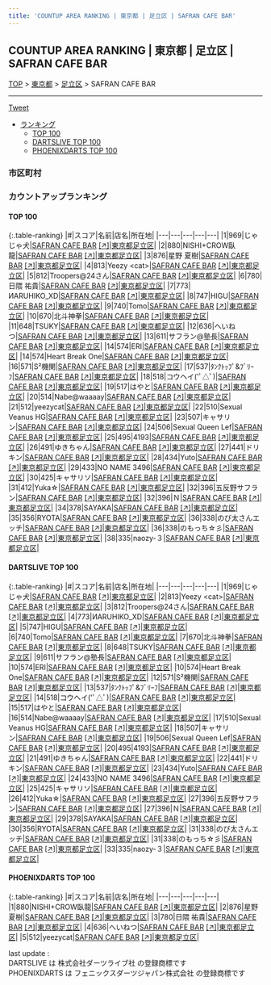 ```yaml
---
title: 'COUNTUP AREA RANKING | 東京都 | 足立区 | SAFRAN CAFE BAR'
---
```

## COUNTUP AREA RANKING | 東京都 | 足立区 | SAFRAN CAFE BAR

[TOP](/darts/rank/) > [東京都](/darts/rank/東京都/) > [足立区](/darts/rank/東京都/足立区/) > SAFRAN CAFE BAR

___

<a href="https://twitter.com/share?ref_src=twsrc%5Etfw" data-text="COUNTUP AREA RANKING | 東京都足立区SAFRAN CAFE BAR" class="twitter-share-button" data-hashtags="DARTSLIVE,PHOENIXDARTS,darts,ダーツ" data-show-count="false">Tweet</a>

* [ランキング](#カウントアップランキング)
    * [TOP 100](#top-100)
    * [DARTSLIVE TOP 100](#dartslive-top-100)
    * [PHOENIXDARTS TOP 100](#phoenixdarts-top-100)

### 市区町村

<ul>

</ul>

### カウントアップランキング

#### TOP 100



{:.table-ranking}
|#|スコア|名前|店名|所在地|
|---|---|---|---|---|
|1|969|<span class="rank-name-dl">じゃじゃ犬</span>|<a href="/darts/rank/shops/02f2e0e53a987e670d9b047a20a7ba1e.html">SAFRAN CAFE BAR</a> <a href="https://search.dartslive.com/jp/shop/02f2e0e53a987e670d9b047a20a7ba1e">[↗]</a>|<a href="/darts/rank/東京都/足立区">東京都足立区</a>|
|2|880|<span class="rank-name-pd">NISHI+CROW臥龍</span>|<a href="/darts/rank/shops/66078.html">SAFRAN CAFE BAR</a> <a href="https://vs.phoenixdarts.com/jp/shop/shopDetailInfo/s_66078?s_seq=66078">[↗]</a>|<a href="/darts/rank/東京都/足立区">東京都足立区</a>|
|3|876|<span class="rank-name-pd"><span class="pro-icon-pd"></span>星野 夏樹</span>|<a href="/darts/rank/shops/66078.html">SAFRAN CAFE BAR</a> <a href="https://vs.phoenixdarts.com/jp/shop/shopDetailInfo/s_66078?s_seq=66078">[↗]</a>|<a href="/darts/rank/東京都/足立区">東京都足立区</a>|
|4|813|<span class="rank-name-dl">Yeezy &lt;cat&gt;</span>|<a href="/darts/rank/shops/02f2e0e53a987e670d9b047a20a7ba1e.html">SAFRAN CAFE BAR</a> <a href="https://search.dartslive.com/jp/shop/02f2e0e53a987e670d9b047a20a7ba1e">[↗]</a>|<a href="/darts/rank/東京都/足立区">東京都足立区</a>|
|5|812|<span class="rank-name-dl">Troopers@24さん</span>|<a href="/darts/rank/shops/02f2e0e53a987e670d9b047a20a7ba1e.html">SAFRAN CAFE BAR</a> <a href="https://search.dartslive.com/jp/shop/02f2e0e53a987e670d9b047a20a7ba1e">[↗]</a>|<a href="/darts/rank/東京都/足立区">東京都足立区</a>|
|6|780|<span class="rank-name-pd"><span class="pro-icon-pd"></span>日隈 祐貴</span>|<a href="/darts/rank/shops/66078.html">SAFRAN CAFE BAR</a> <a href="https://vs.phoenixdarts.com/jp/shop/shopDetailInfo/s_66078?s_seq=66078">[↗]</a>|<a href="/darts/rank/東京都/足立区">東京都足立区</a>|
|7|773|<span class="rank-name-dl">ИARUHIKO_XD</span>|<a href="/darts/rank/shops/02f2e0e53a987e670d9b047a20a7ba1e.html">SAFRAN CAFE BAR</a> <a href="https://search.dartslive.com/jp/shop/02f2e0e53a987e670d9b047a20a7ba1e">[↗]</a>|<a href="/darts/rank/東京都/足立区">東京都足立区</a>|
|8|747|<span class="rank-name-dl">HIGU</span>|<a href="/darts/rank/shops/02f2e0e53a987e670d9b047a20a7ba1e.html">SAFRAN CAFE BAR</a> <a href="https://search.dartslive.com/jp/shop/02f2e0e53a987e670d9b047a20a7ba1e">[↗]</a>|<a href="/darts/rank/東京都/足立区">東京都足立区</a>|
|9|740|<span class="rank-name-dl">Tomo</span>|<a href="/darts/rank/shops/02f2e0e53a987e670d9b047a20a7ba1e.html">SAFRAN CAFE BAR</a> <a href="https://search.dartslive.com/jp/shop/02f2e0e53a987e670d9b047a20a7ba1e">[↗]</a>|<a href="/darts/rank/東京都/足立区">東京都足立区</a>|
|10|670|<span class="rank-name-dl">北斗神拳</span>|<a href="/darts/rank/shops/02f2e0e53a987e670d9b047a20a7ba1e.html">SAFRAN CAFE BAR</a> <a href="https://search.dartslive.com/jp/shop/02f2e0e53a987e670d9b047a20a7ba1e">[↗]</a>|<a href="/darts/rank/東京都/足立区">東京都足立区</a>|
|11|648|<span class="rank-name-dl">TSUKY</span>|<a href="/darts/rank/shops/02f2e0e53a987e670d9b047a20a7ba1e.html">SAFRAN CAFE BAR</a> <a href="https://search.dartslive.com/jp/shop/02f2e0e53a987e670d9b047a20a7ba1e">[↗]</a>|<a href="/darts/rank/東京都/足立区">東京都足立区</a>|
|12|636|<span class="rank-name-pd">へいねつ</span>|<a href="/darts/rank/shops/66078.html">SAFRAN CAFE BAR</a> <a href="https://vs.phoenixdarts.com/jp/shop/shopDetailInfo/s_66078?s_seq=66078">[↗]</a>|<a href="/darts/rank/東京都/足立区">東京都足立区</a>|
|13|611|<span class="rank-name-dl">サフラン@塾長</span>|<a href="/darts/rank/shops/02f2e0e53a987e670d9b047a20a7ba1e.html">SAFRAN CAFE BAR</a> <a href="https://search.dartslive.com/jp/shop/02f2e0e53a987e670d9b047a20a7ba1e">[↗]</a>|<a href="/darts/rank/東京都/足立区">東京都足立区</a>|
|14|574|<span class="rank-name-dl">ERI</span>|<a href="/darts/rank/shops/02f2e0e53a987e670d9b047a20a7ba1e.html">SAFRAN CAFE BAR</a> <a href="https://search.dartslive.com/jp/shop/02f2e0e53a987e670d9b047a20a7ba1e">[↗]</a>|<a href="/darts/rank/東京都/足立区">東京都足立区</a>|
|14|574|<span class="rank-name-dl">Heart Break One</span>|<a href="/darts/rank/shops/02f2e0e53a987e670d9b047a20a7ba1e.html">SAFRAN CAFE BAR</a> <a href="https://search.dartslive.com/jp/shop/02f2e0e53a987e670d9b047a20a7ba1e">[↗]</a>|<a href="/darts/rank/東京都/足立区">東京都足立区</a>|
|16|571|<span class="rank-name-dl">S²機関</span>|<a href="/darts/rank/shops/02f2e0e53a987e670d9b047a20a7ba1e.html">SAFRAN CAFE BAR</a> <a href="https://search.dartslive.com/jp/shop/02f2e0e53a987e670d9b047a20a7ba1e">[↗]</a>|<a href="/darts/rank/東京都/足立区">東京都足立区</a>|
|17|537|<span class="rank-name-dl">ﾀﾝｸﾄｯﾌﾟ&amp;ﾌﾞﾘｰﾌ</span>|<a href="/darts/rank/shops/02f2e0e53a987e670d9b047a20a7ba1e.html">SAFRAN CAFE BAR</a> <a href="https://search.dartslive.com/jp/shop/02f2e0e53a987e670d9b047a20a7ba1e">[↗]</a>|<a href="/darts/rank/東京都/足立区">東京都足立区</a>|
|18|518|<span class="rank-name-dl">コウヘイ(&#x27;ﾟ△ﾟ)</span>|<a href="/darts/rank/shops/02f2e0e53a987e670d9b047a20a7ba1e.html">SAFRAN CAFE BAR</a> <a href="https://search.dartslive.com/jp/shop/02f2e0e53a987e670d9b047a20a7ba1e">[↗]</a>|<a href="/darts/rank/東京都/足立区">東京都足立区</a>|
|19|517|<span class="rank-name-dl">はやと</span>|<a href="/darts/rank/shops/02f2e0e53a987e670d9b047a20a7ba1e.html">SAFRAN CAFE BAR</a> <a href="https://search.dartslive.com/jp/shop/02f2e0e53a987e670d9b047a20a7ba1e">[↗]</a>|<a href="/darts/rank/東京都/足立区">東京都足立区</a>|
|20|514|<span class="rank-name-dl">Nabe@waaaay</span>|<a href="/darts/rank/shops/02f2e0e53a987e670d9b047a20a7ba1e.html">SAFRAN CAFE BAR</a> <a href="https://search.dartslive.com/jp/shop/02f2e0e53a987e670d9b047a20a7ba1e">[↗]</a>|<a href="/darts/rank/東京都/足立区">東京都足立区</a>|
|21|512|<span class="rank-name-pd">yeezycat</span>|<a href="/darts/rank/shops/66078.html">SAFRAN CAFE BAR</a> <a href="https://vs.phoenixdarts.com/jp/shop/shopDetailInfo/s_66078?s_seq=66078">[↗]</a>|<a href="/darts/rank/東京都/足立区">東京都足立区</a>|
|22|510|<span class="rank-name-dl">Sexual Veanus HG</span>|<a href="/darts/rank/shops/02f2e0e53a987e670d9b047a20a7ba1e.html">SAFRAN CAFE BAR</a> <a href="https://search.dartslive.com/jp/shop/02f2e0e53a987e670d9b047a20a7ba1e">[↗]</a>|<a href="/darts/rank/東京都/足立区">東京都足立区</a>|
|23|507|<span class="rank-name-dl">キャサリン</span>|<a href="/darts/rank/shops/02f2e0e53a987e670d9b047a20a7ba1e.html">SAFRAN CAFE BAR</a> <a href="https://search.dartslive.com/jp/shop/02f2e0e53a987e670d9b047a20a7ba1e">[↗]</a>|<a href="/darts/rank/東京都/足立区">東京都足立区</a>|
|24|506|<span class="rank-name-dl">Sexual Queen Lef</span>|<a href="/darts/rank/shops/02f2e0e53a987e670d9b047a20a7ba1e.html">SAFRAN CAFE BAR</a> <a href="https://search.dartslive.com/jp/shop/02f2e0e53a987e670d9b047a20a7ba1e">[↗]</a>|<a href="/darts/rank/東京都/足立区">東京都足立区</a>|
|25|495|<span class="rank-name-dl">4193</span>|<a href="/darts/rank/shops/02f2e0e53a987e670d9b047a20a7ba1e.html">SAFRAN CAFE BAR</a> <a href="https://search.dartslive.com/jp/shop/02f2e0e53a987e670d9b047a20a7ba1e">[↗]</a>|<a href="/darts/rank/東京都/足立区">東京都足立区</a>|
|26|491|<span class="rank-name-dl">ゆきちゃん</span>|<a href="/darts/rank/shops/02f2e0e53a987e670d9b047a20a7ba1e.html">SAFRAN CAFE BAR</a> <a href="https://search.dartslive.com/jp/shop/02f2e0e53a987e670d9b047a20a7ba1e">[↗]</a>|<a href="/darts/rank/東京都/足立区">東京都足立区</a>|
|27|441|<span class="rank-name-dl">ドリキン</span>|<a href="/darts/rank/shops/02f2e0e53a987e670d9b047a20a7ba1e.html">SAFRAN CAFE BAR</a> <a href="https://search.dartslive.com/jp/shop/02f2e0e53a987e670d9b047a20a7ba1e">[↗]</a>|<a href="/darts/rank/東京都/足立区">東京都足立区</a>|
|28|434|<span class="rank-name-dl">Yuto</span>|<a href="/darts/rank/shops/02f2e0e53a987e670d9b047a20a7ba1e.html">SAFRAN CAFE BAR</a> <a href="https://search.dartslive.com/jp/shop/02f2e0e53a987e670d9b047a20a7ba1e">[↗]</a>|<a href="/darts/rank/東京都/足立区">東京都足立区</a>|
|29|433|<span class="rank-name-dl">NO NAME 3496</span>|<a href="/darts/rank/shops/02f2e0e53a987e670d9b047a20a7ba1e.html">SAFRAN CAFE BAR</a> <a href="https://search.dartslive.com/jp/shop/02f2e0e53a987e670d9b047a20a7ba1e">[↗]</a>|<a href="/darts/rank/東京都/足立区">東京都足立区</a>|
|30|425|<span class="rank-name-dl">キャサリソ</span>|<a href="/darts/rank/shops/02f2e0e53a987e670d9b047a20a7ba1e.html">SAFRAN CAFE BAR</a> <a href="https://search.dartslive.com/jp/shop/02f2e0e53a987e670d9b047a20a7ba1e">[↗]</a>|<a href="/darts/rank/東京都/足立区">東京都足立区</a>|
|31|412|<span class="rank-name-dl">Yuka☆</span>|<a href="/darts/rank/shops/02f2e0e53a987e670d9b047a20a7ba1e.html">SAFRAN CAFE BAR</a> <a href="https://search.dartslive.com/jp/shop/02f2e0e53a987e670d9b047a20a7ba1e">[↗]</a>|<a href="/darts/rank/東京都/足立区">東京都足立区</a>|
|32|396|<span class="rank-name-dl">五反野サフラン</span>|<a href="/darts/rank/shops/02f2e0e53a987e670d9b047a20a7ba1e.html">SAFRAN CAFE BAR</a> <a href="https://search.dartslive.com/jp/shop/02f2e0e53a987e670d9b047a20a7ba1e">[↗]</a>|<a href="/darts/rank/東京都/足立区">東京都足立区</a>|
|32|396|<span class="rank-name-dl">Ｎ</span>|<a href="/darts/rank/shops/02f2e0e53a987e670d9b047a20a7ba1e.html">SAFRAN CAFE BAR</a> <a href="https://search.dartslive.com/jp/shop/02f2e0e53a987e670d9b047a20a7ba1e">[↗]</a>|<a href="/darts/rank/東京都/足立区">東京都足立区</a>|
|34|378|<span class="rank-name-dl">SAYAKA</span>|<a href="/darts/rank/shops/02f2e0e53a987e670d9b047a20a7ba1e.html">SAFRAN CAFE BAR</a> <a href="https://search.dartslive.com/jp/shop/02f2e0e53a987e670d9b047a20a7ba1e">[↗]</a>|<a href="/darts/rank/東京都/足立区">東京都足立区</a>|
|35|356|<span class="rank-name-dl">RYOTA</span>|<a href="/darts/rank/shops/02f2e0e53a987e670d9b047a20a7ba1e.html">SAFRAN CAFE BAR</a> <a href="https://search.dartslive.com/jp/shop/02f2e0e53a987e670d9b047a20a7ba1e">[↗]</a>|<a href="/darts/rank/東京都/足立区">東京都足立区</a>|
|36|338|<span class="rank-name-dl">のび太さんエッチ</span>|<a href="/darts/rank/shops/02f2e0e53a987e670d9b047a20a7ba1e.html">SAFRAN CAFE BAR</a> <a href="https://search.dartslive.com/jp/shop/02f2e0e53a987e670d9b047a20a7ba1e">[↗]</a>|<a href="/darts/rank/東京都/足立区">東京都足立区</a>|
|36|338|<span class="rank-name-dl">のもっち☆彡</span>|<a href="/darts/rank/shops/02f2e0e53a987e670d9b047a20a7ba1e.html">SAFRAN CAFE BAR</a> <a href="https://search.dartslive.com/jp/shop/02f2e0e53a987e670d9b047a20a7ba1e">[↗]</a>|<a href="/darts/rank/東京都/足立区">東京都足立区</a>|
|38|335|<span class="rank-name-dl">naozy-３</span>|<a href="/darts/rank/shops/02f2e0e53a987e670d9b047a20a7ba1e.html">SAFRAN CAFE BAR</a> <a href="https://search.dartslive.com/jp/shop/02f2e0e53a987e670d9b047a20a7ba1e">[↗]</a>|<a href="/darts/rank/東京都/足立区">東京都足立区</a>|


#### DARTSLIVE TOP 100



{:.table-ranking}
|#|スコア|名前|店名|所在地|
|---|---|---|---|---|
|1|969|<span class="rank-name-dl">じゃじゃ犬</span>|<a href="/darts/rank/shops/02f2e0e53a987e670d9b047a20a7ba1e.html">SAFRAN CAFE BAR</a> <a href="https://search.dartslive.com/jp/shop/02f2e0e53a987e670d9b047a20a7ba1e">[↗]</a>|<a href="/darts/rank/東京都/足立区">東京都足立区</a>|
|2|813|<span class="rank-name-dl">Yeezy &lt;cat&gt;</span>|<a href="/darts/rank/shops/02f2e0e53a987e670d9b047a20a7ba1e.html">SAFRAN CAFE BAR</a> <a href="https://search.dartslive.com/jp/shop/02f2e0e53a987e670d9b047a20a7ba1e">[↗]</a>|<a href="/darts/rank/東京都/足立区">東京都足立区</a>|
|3|812|<span class="rank-name-dl">Troopers@24さん</span>|<a href="/darts/rank/shops/02f2e0e53a987e670d9b047a20a7ba1e.html">SAFRAN CAFE BAR</a> <a href="https://search.dartslive.com/jp/shop/02f2e0e53a987e670d9b047a20a7ba1e">[↗]</a>|<a href="/darts/rank/東京都/足立区">東京都足立区</a>|
|4|773|<span class="rank-name-dl">ИARUHIKO_XD</span>|<a href="/darts/rank/shops/02f2e0e53a987e670d9b047a20a7ba1e.html">SAFRAN CAFE BAR</a> <a href="https://search.dartslive.com/jp/shop/02f2e0e53a987e670d9b047a20a7ba1e">[↗]</a>|<a href="/darts/rank/東京都/足立区">東京都足立区</a>|
|5|747|<span class="rank-name-dl">HIGU</span>|<a href="/darts/rank/shops/02f2e0e53a987e670d9b047a20a7ba1e.html">SAFRAN CAFE BAR</a> <a href="https://search.dartslive.com/jp/shop/02f2e0e53a987e670d9b047a20a7ba1e">[↗]</a>|<a href="/darts/rank/東京都/足立区">東京都足立区</a>|
|6|740|<span class="rank-name-dl">Tomo</span>|<a href="/darts/rank/shops/02f2e0e53a987e670d9b047a20a7ba1e.html">SAFRAN CAFE BAR</a> <a href="https://search.dartslive.com/jp/shop/02f2e0e53a987e670d9b047a20a7ba1e">[↗]</a>|<a href="/darts/rank/東京都/足立区">東京都足立区</a>|
|7|670|<span class="rank-name-dl">北斗神拳</span>|<a href="/darts/rank/shops/02f2e0e53a987e670d9b047a20a7ba1e.html">SAFRAN CAFE BAR</a> <a href="https://search.dartslive.com/jp/shop/02f2e0e53a987e670d9b047a20a7ba1e">[↗]</a>|<a href="/darts/rank/東京都/足立区">東京都足立区</a>|
|8|648|<span class="rank-name-dl">TSUKY</span>|<a href="/darts/rank/shops/02f2e0e53a987e670d9b047a20a7ba1e.html">SAFRAN CAFE BAR</a> <a href="https://search.dartslive.com/jp/shop/02f2e0e53a987e670d9b047a20a7ba1e">[↗]</a>|<a href="/darts/rank/東京都/足立区">東京都足立区</a>|
|9|611|<span class="rank-name-dl">サフラン@塾長</span>|<a href="/darts/rank/shops/02f2e0e53a987e670d9b047a20a7ba1e.html">SAFRAN CAFE BAR</a> <a href="https://search.dartslive.com/jp/shop/02f2e0e53a987e670d9b047a20a7ba1e">[↗]</a>|<a href="/darts/rank/東京都/足立区">東京都足立区</a>|
|10|574|<span class="rank-name-dl">ERI</span>|<a href="/darts/rank/shops/02f2e0e53a987e670d9b047a20a7ba1e.html">SAFRAN CAFE BAR</a> <a href="https://search.dartslive.com/jp/shop/02f2e0e53a987e670d9b047a20a7ba1e">[↗]</a>|<a href="/darts/rank/東京都/足立区">東京都足立区</a>|
|10|574|<span class="rank-name-dl">Heart Break One</span>|<a href="/darts/rank/shops/02f2e0e53a987e670d9b047a20a7ba1e.html">SAFRAN CAFE BAR</a> <a href="https://search.dartslive.com/jp/shop/02f2e0e53a987e670d9b047a20a7ba1e">[↗]</a>|<a href="/darts/rank/東京都/足立区">東京都足立区</a>|
|12|571|<span class="rank-name-dl">S²機関</span>|<a href="/darts/rank/shops/02f2e0e53a987e670d9b047a20a7ba1e.html">SAFRAN CAFE BAR</a> <a href="https://search.dartslive.com/jp/shop/02f2e0e53a987e670d9b047a20a7ba1e">[↗]</a>|<a href="/darts/rank/東京都/足立区">東京都足立区</a>|
|13|537|<span class="rank-name-dl">ﾀﾝｸﾄｯﾌﾟ&amp;ﾌﾞﾘｰﾌ</span>|<a href="/darts/rank/shops/02f2e0e53a987e670d9b047a20a7ba1e.html">SAFRAN CAFE BAR</a> <a href="https://search.dartslive.com/jp/shop/02f2e0e53a987e670d9b047a20a7ba1e">[↗]</a>|<a href="/darts/rank/東京都/足立区">東京都足立区</a>|
|14|518|<span class="rank-name-dl">コウヘイ(&#x27;ﾟ△ﾟ)</span>|<a href="/darts/rank/shops/02f2e0e53a987e670d9b047a20a7ba1e.html">SAFRAN CAFE BAR</a> <a href="https://search.dartslive.com/jp/shop/02f2e0e53a987e670d9b047a20a7ba1e">[↗]</a>|<a href="/darts/rank/東京都/足立区">東京都足立区</a>|
|15|517|<span class="rank-name-dl">はやと</span>|<a href="/darts/rank/shops/02f2e0e53a987e670d9b047a20a7ba1e.html">SAFRAN CAFE BAR</a> <a href="https://search.dartslive.com/jp/shop/02f2e0e53a987e670d9b047a20a7ba1e">[↗]</a>|<a href="/darts/rank/東京都/足立区">東京都足立区</a>|
|16|514|<span class="rank-name-dl">Nabe@waaaay</span>|<a href="/darts/rank/shops/02f2e0e53a987e670d9b047a20a7ba1e.html">SAFRAN CAFE BAR</a> <a href="https://search.dartslive.com/jp/shop/02f2e0e53a987e670d9b047a20a7ba1e">[↗]</a>|<a href="/darts/rank/東京都/足立区">東京都足立区</a>|
|17|510|<span class="rank-name-dl">Sexual Veanus HG</span>|<a href="/darts/rank/shops/02f2e0e53a987e670d9b047a20a7ba1e.html">SAFRAN CAFE BAR</a> <a href="https://search.dartslive.com/jp/shop/02f2e0e53a987e670d9b047a20a7ba1e">[↗]</a>|<a href="/darts/rank/東京都/足立区">東京都足立区</a>|
|18|507|<span class="rank-name-dl">キャサリン</span>|<a href="/darts/rank/shops/02f2e0e53a987e670d9b047a20a7ba1e.html">SAFRAN CAFE BAR</a> <a href="https://search.dartslive.com/jp/shop/02f2e0e53a987e670d9b047a20a7ba1e">[↗]</a>|<a href="/darts/rank/東京都/足立区">東京都足立区</a>|
|19|506|<span class="rank-name-dl">Sexual Queen Lef</span>|<a href="/darts/rank/shops/02f2e0e53a987e670d9b047a20a7ba1e.html">SAFRAN CAFE BAR</a> <a href="https://search.dartslive.com/jp/shop/02f2e0e53a987e670d9b047a20a7ba1e">[↗]</a>|<a href="/darts/rank/東京都/足立区">東京都足立区</a>|
|20|495|<span class="rank-name-dl">4193</span>|<a href="/darts/rank/shops/02f2e0e53a987e670d9b047a20a7ba1e.html">SAFRAN CAFE BAR</a> <a href="https://search.dartslive.com/jp/shop/02f2e0e53a987e670d9b047a20a7ba1e">[↗]</a>|<a href="/darts/rank/東京都/足立区">東京都足立区</a>|
|21|491|<span class="rank-name-dl">ゆきちゃん</span>|<a href="/darts/rank/shops/02f2e0e53a987e670d9b047a20a7ba1e.html">SAFRAN CAFE BAR</a> <a href="https://search.dartslive.com/jp/shop/02f2e0e53a987e670d9b047a20a7ba1e">[↗]</a>|<a href="/darts/rank/東京都/足立区">東京都足立区</a>|
|22|441|<span class="rank-name-dl">ドリキン</span>|<a href="/darts/rank/shops/02f2e0e53a987e670d9b047a20a7ba1e.html">SAFRAN CAFE BAR</a> <a href="https://search.dartslive.com/jp/shop/02f2e0e53a987e670d9b047a20a7ba1e">[↗]</a>|<a href="/darts/rank/東京都/足立区">東京都足立区</a>|
|23|434|<span class="rank-name-dl">Yuto</span>|<a href="/darts/rank/shops/02f2e0e53a987e670d9b047a20a7ba1e.html">SAFRAN CAFE BAR</a> <a href="https://search.dartslive.com/jp/shop/02f2e0e53a987e670d9b047a20a7ba1e">[↗]</a>|<a href="/darts/rank/東京都/足立区">東京都足立区</a>|
|24|433|<span class="rank-name-dl">NO NAME 3496</span>|<a href="/darts/rank/shops/02f2e0e53a987e670d9b047a20a7ba1e.html">SAFRAN CAFE BAR</a> <a href="https://search.dartslive.com/jp/shop/02f2e0e53a987e670d9b047a20a7ba1e">[↗]</a>|<a href="/darts/rank/東京都/足立区">東京都足立区</a>|
|25|425|<span class="rank-name-dl">キャサリソ</span>|<a href="/darts/rank/shops/02f2e0e53a987e670d9b047a20a7ba1e.html">SAFRAN CAFE BAR</a> <a href="https://search.dartslive.com/jp/shop/02f2e0e53a987e670d9b047a20a7ba1e">[↗]</a>|<a href="/darts/rank/東京都/足立区">東京都足立区</a>|
|26|412|<span class="rank-name-dl">Yuka☆</span>|<a href="/darts/rank/shops/02f2e0e53a987e670d9b047a20a7ba1e.html">SAFRAN CAFE BAR</a> <a href="https://search.dartslive.com/jp/shop/02f2e0e53a987e670d9b047a20a7ba1e">[↗]</a>|<a href="/darts/rank/東京都/足立区">東京都足立区</a>|
|27|396|<span class="rank-name-dl">五反野サフラン</span>|<a href="/darts/rank/shops/02f2e0e53a987e670d9b047a20a7ba1e.html">SAFRAN CAFE BAR</a> <a href="https://search.dartslive.com/jp/shop/02f2e0e53a987e670d9b047a20a7ba1e">[↗]</a>|<a href="/darts/rank/東京都/足立区">東京都足立区</a>|
|27|396|<span class="rank-name-dl">Ｎ</span>|<a href="/darts/rank/shops/02f2e0e53a987e670d9b047a20a7ba1e.html">SAFRAN CAFE BAR</a> <a href="https://search.dartslive.com/jp/shop/02f2e0e53a987e670d9b047a20a7ba1e">[↗]</a>|<a href="/darts/rank/東京都/足立区">東京都足立区</a>|
|29|378|<span class="rank-name-dl">SAYAKA</span>|<a href="/darts/rank/shops/02f2e0e53a987e670d9b047a20a7ba1e.html">SAFRAN CAFE BAR</a> <a href="https://search.dartslive.com/jp/shop/02f2e0e53a987e670d9b047a20a7ba1e">[↗]</a>|<a href="/darts/rank/東京都/足立区">東京都足立区</a>|
|30|356|<span class="rank-name-dl">RYOTA</span>|<a href="/darts/rank/shops/02f2e0e53a987e670d9b047a20a7ba1e.html">SAFRAN CAFE BAR</a> <a href="https://search.dartslive.com/jp/shop/02f2e0e53a987e670d9b047a20a7ba1e">[↗]</a>|<a href="/darts/rank/東京都/足立区">東京都足立区</a>|
|31|338|<span class="rank-name-dl">のび太さんエッチ</span>|<a href="/darts/rank/shops/02f2e0e53a987e670d9b047a20a7ba1e.html">SAFRAN CAFE BAR</a> <a href="https://search.dartslive.com/jp/shop/02f2e0e53a987e670d9b047a20a7ba1e">[↗]</a>|<a href="/darts/rank/東京都/足立区">東京都足立区</a>|
|31|338|<span class="rank-name-dl">のもっち☆彡</span>|<a href="/darts/rank/shops/02f2e0e53a987e670d9b047a20a7ba1e.html">SAFRAN CAFE BAR</a> <a href="https://search.dartslive.com/jp/shop/02f2e0e53a987e670d9b047a20a7ba1e">[↗]</a>|<a href="/darts/rank/東京都/足立区">東京都足立区</a>|
|33|335|<span class="rank-name-dl">naozy-３</span>|<a href="/darts/rank/shops/02f2e0e53a987e670d9b047a20a7ba1e.html">SAFRAN CAFE BAR</a> <a href="https://search.dartslive.com/jp/shop/02f2e0e53a987e670d9b047a20a7ba1e">[↗]</a>|<a href="/darts/rank/東京都/足立区">東京都足立区</a>|


#### PHOENIXDARTS TOP 100



{:.table-ranking}
|#|スコア|名前|店名|所在地|
|---|---|---|---|---|
|1|880|<span class="rank-name-pd">NISHI+CROW臥龍</span>|<a href="/darts/rank/shops/66078.html">SAFRAN CAFE BAR</a> <a href="https://vs.phoenixdarts.com/jp/shop/shopDetailInfo/s_66078?s_seq=66078">[↗]</a>|<a href="/darts/rank/東京都/足立区">東京都足立区</a>|
|2|876|<span class="rank-name-pd"><span class="pro-icon-pd"></span>星野 夏樹</span>|<a href="/darts/rank/shops/66078.html">SAFRAN CAFE BAR</a> <a href="https://vs.phoenixdarts.com/jp/shop/shopDetailInfo/s_66078?s_seq=66078">[↗]</a>|<a href="/darts/rank/東京都/足立区">東京都足立区</a>|
|3|780|<span class="rank-name-pd"><span class="pro-icon-pd"></span>日隈 祐貴</span>|<a href="/darts/rank/shops/66078.html">SAFRAN CAFE BAR</a> <a href="https://vs.phoenixdarts.com/jp/shop/shopDetailInfo/s_66078?s_seq=66078">[↗]</a>|<a href="/darts/rank/東京都/足立区">東京都足立区</a>|
|4|636|<span class="rank-name-pd">へいねつ</span>|<a href="/darts/rank/shops/66078.html">SAFRAN CAFE BAR</a> <a href="https://vs.phoenixdarts.com/jp/shop/shopDetailInfo/s_66078?s_seq=66078">[↗]</a>|<a href="/darts/rank/東京都/足立区">東京都足立区</a>|
|5|512|<span class="rank-name-pd">yeezycat</span>|<a href="/darts/rank/shops/66078.html">SAFRAN CAFE BAR</a> <a href="https://vs.phoenixdarts.com/jp/shop/shopDetailInfo/s_66078?s_seq=66078">[↗]</a>|<a href="/darts/rank/東京都/足立区">東京都足立区</a>|


<div class="footer border-top border-gray-light mt-5 pt-3 text-right text-gray">
    last update : <span style="font-weight: italic" id="foot_last_modified"></span><br />
    DARTSLIVE は 株式会社ダーツライブ社 の登録商標です<br />
    PHOENIXDARTS は フェニックスダーツジャパン株式会社 の登録商標です<br />
</div>

<script src="https://cdnjs.cloudflare.com/ajax/libs/jquery.tablesorter/2.31.3/js/jquery.tablesorter.min.js" integrity="sha512-qzgd5cYSZcosqpzpn7zF2ZId8f/8CHmFKZ8j7mU4OUXTNRd5g+ZHBPsgKEwoqxCtdQvExE5LprwwPAgoicguNg==" crossorigin="anonymous" referrerpolicy="no-referrer"></script>
<link rel="stylesheet" href="https://cdnjs.cloudflare.com/ajax/libs/jquery.tablesorter/2.31.3/css/theme.default.min.css" integrity="sha512-wghhOJkjQX0Lh3NSWvNKeZ0ZpNn+SPVXX1Qyc9OCaogADktxrBiBdKGDoqVUOyhStvMBmJQ8ZdMHiR3wuEq8+w==" crossorigin="anonymous" referrerpolicy="no-referrer" />
<script>
$(function() {
    $(".table-ranking").tablesorter({sortList:[[0, 0]]});
    $("#foot_last_modified").text(formatDate(new Date(document.lastModified), 'yyyy-MM-dd HH:mm:ss'));
});
</script>

<script async src="https://platform.twitter.com/widgets.js" charset="utf-8"></script>